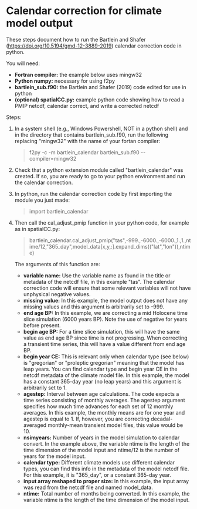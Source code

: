 # Calendar correction for climate model output
These steps document how to run the Bartlein and Shafer (https://doi.org/10.5194/gmd-12-3889-2019) calendar correction code in python.  

You will need:  
- <b>Fortran compiler:</b> the example below uses mingw32 
- <b>Python numpy:</b> necessary for using f2py  
- <b>bartlein_sub.f90:</b> the Bartlein and Shafer (2019) code edited for use in python
- <b>(optional) spatialCC.py:</b> example python code showing how to read a PMIP netcdf, calendar correct, and write a corrected netcdf

Steps: 
1. In a system shell (e.g., Windows Powershell, NOT in a python shell) and in the directory that contains bartlein_sub.f90, run the following replacing "mingw32" with the name of your fortan compiler:
    > f2py -c -m bartlein_calendar bartlein_sub.f90 -- compiler=mingw32   
2. Check that a python extension module called "bartlein_calendar" was created. If so, you are ready to go to your python environment and run the calendar correction.
3. In python, run the calendar correction code by first importing the module you just made:
    > import bartlein_calendar  
4. Then call the cal_adjust_pmip function in your python code, for example as in spatialCC.py:
    > bartlein_calendar.cal_adjust_pmip("tas",-999.,-6000.,-6000.,1.,1.,ntime/12,"365_day",model_data[x,y,:].expand_dims(("lat","lon")),ntime)  

   The arguments of this function are:   
   
    - <b>variable name:</b> Use the variable name as found in the title or metadata of the netcdf file, in this example "tas". The calendar correction code will ensure that some relevant variables will not have unphysical negative values.  
    - <b>missing value:</b> In this example, the model output does not have any missing values and this argument is arbitrarily set to -999.  
    - <b>end age BP:</b> In this example, we are correcting a mid Holocene time slice simulation (6000 years BP). Note the use of negative for years before present.  
    - <b>begin age BP:</b> For a time slice simulation, this will have the same value as end age BP since time is not progressing. When correcting a transient time series, this will have a value different from end age BP.  
    - <b>begin year CE:</b> This is relevant only when calendar type (see below) is "gregorian" or "proleptic gregorian" meaning that the model has leap years. You can find calendar type and begin year CE in the netcdf metadata of the climate model file. In this example, the model has a constant 365-day year (no leap years) and this argument is arbitrarily set to 1.  
    - <b>agestep:</b> Interval between age calculations. The code expects a time series consisting of monthly averages. The agestep argument specifies how much time advances for each set of 12 monthly averages. In this example, the monthly means are for one year and agestep is equal to 1. If, however, you are correcting decadal-averaged monthly-mean transient model files, this value would be 10.  
    - <b>nsimyears:</b> Number of years in the model simulation to calendar convert. In the example above, the variable ntime is the length of the time dimension of the model input and ntime/12 is the number of years for the model input.  
    - <b>calendar type:</b> Different climate models use different calendar types, you can find this info in the metadata of the model netcdf file. For this example, it is "365_day", or a constant 365-day year.   
    - <b>input array reshaped to proper size:</b> In this example, the input array was read from the netcdf file and named model_data.  
    - <b>ntime:</b> Total number of months being converted. In this example, the variable ntime is the length of the time dimension of the model input.  
